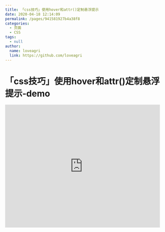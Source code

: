 ```yaml
---
title: 「css技巧」使用hover和attr()定制悬浮提示
date: 2020-04-18 12:14:09
permalink: /pages/941581927b4a38f8
categories: 
  - 页面
  - CSS
tags: 
  - null
author: 
  name: loveagri
  link: https://github.com/loveagri
---
```

# 「css技巧」使用hover和attr()定制悬浮提示-demo

<iframe height="400" style="width: 100%;" scrolling="no" title="【CSS：行为】使用:hover和attr()定制悬浮提示" src="https://codepen.io/loveagri/embed/vYNKNaq?height=400&theme-id=light&default-tab=css,result" frameborder="no" allowtransparency="true" allowfullscreen="true" loading="lazy">
  See the Pen <a href='https://codepen.io/loveagri/pen/vYNKNaq'>【CSS：行为】使用:hover和attr()定制悬浮提示</a> by loveagri
  (<a href='https://codepen.io/loveagri'>@loveagri</a>) on <a href='https://codepen.io'>CodePen</a>.
</iframe>

<!-- more -->